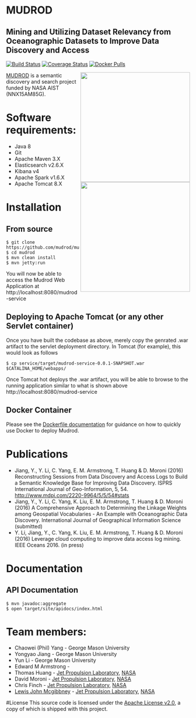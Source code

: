 # MUDROD
## Mining and Utilizing Dataset Relevancy from Oceanographic Datasets to Improve Data Discovery and Access

[![Build Status](https://travis-ci.org/mudrod/mudrod.svg?branch=master)](https://travis-ci.org/mudrod/mudrod)
[![Coverage Status](https://coveralls.io/repos/github/mudrod/mudrod/badge.svg?branch=master)](https://coveralls.io/github/mudrod/mudrod?branch=master)
[![Docker Pulls](https://img.shields.io/docker/pulls/mudrod/mudrod.svg?maxAge=2592000?style=plastic)](https://hub.docker.com/r/mudrod/mudrod/)

<img src="http://geant4.slac.stanford.edu/Space06/NASAJPLlogo.jpg" align="right" width="300" />
<img src="https://upload.wikimedia.org/wikipedia/en/thumb/e/e3/GMU_logo.svg/400px-GMU_logo.svg.png" align="right" width="300" />

[MUDROD](https://esto.nasa.gov/forum/estf2015/presentations/Yang_S8P1_ESTF2015.pdf) 
is a semantic discovery and search project funded by NASA AIST (NNX15AM85G).

# Software requirements: 
 * Java 8
 * Git
 * Apache Maven 3.X
 * Elasticsearch v2.6.X
 * Kibana v4
 * Apache Spark v1.6.X
 * Apache Tomcat 8.X

# Installation

## From source
```
$ git clone https://github.com/mudrod/mudrod.git
$ cd mudrod
$ mvn clean install
$ mvn jetty:run
```
You will now be able to access the Mudrod Web Application at http://localhost:8080/mudrod-service

## Deploying to Apache Tomcat (or any other Servlet container)
Once you have built the codebase as above, merely copy the genrated .war artifact to the servlet deployment directory. In Tomcat (for example), this would look as follows
```
$ cp service/target/mudrod-service-0.0.1-SNAPSHOT.war $CATALINA_HOME/webapps/
```
Once Tomcat hot deploys the .war artifact, you will be able to browse to the running application similar to what is shown above http://localhost:8080/mudrod-service

## Docker Container
Please see the [Dockerfile documentation](https://github.com/mudrod/mudrod/tree/master/docker)
for guidance on how to quickly use Docker to deploy Mudrod.

# Publications
* Jiang, Y., Y. Li, C. Yang, E. M. Armstrong, T. Huang & D. Moroni (2016) Reconstructing Sessions from Data Discovery and Access Logs to Build a Semantic Knowledge Base for Improving Data Discovery. ISPRS International Journal of Geo-Information, 5, 54. http://www.mdpi.com/2220-9964/5/5/54#stats 
* Jiang, Y., Y. Li, C. Yang, K. Liu, E. M. Armstrong, T. Huang & D. Moroni (2016) A Comprehensive Approach to Determining the Linkage Weights among Geospatial Vocabularies - An Example with Oceanographic Data Discovery. International Journal of Geographical Information Science (submitted)
* Y. Li, Jiang, Y., C. Yang, K. Liu, E. M. Armstrong, T. Huang & D. Moroni (2016) Leverage cloud computing to improve data access log mining. IEEE Oceans 2016. (in press)


# Documentation

## API Documentation

```
$ mvn javadoc:aggregate
$ open target/site/apidocs/index.html
```

# Team members:

 * Chaowei (Phil) Yang - George Mason University
 * Yongyao Jiang - George Mason University
 * Yun Li - George Mason University
 * Edward M Armstrong - 
 * Thomas Huang - [Jet Propulsion Laboratory](http://www.jpl.nasa.gov/), [NASA](http://www.nasa.gov)
 * David Moroni - [Jet Propulsion Laboratory](http://www.jpl.nasa.gov/), [NASA](http://www.nasa.gov)
 * Chris Finch - [Jet Propulsion Laboratory](http://www.jpl.nasa.gov/), [NASA](http://www.nasa.gov)
 * [Lewis John Mcgibbney](https://www.linkedin.com/in/lmcgibbney) - [Jet Propulsion Laboratory](http://www.jpl.nasa.gov/), [NASA](http://www.nasa.gov)

#License
This source code is licensed under the [Apache License v2.0](http://www.apache.org/licenses/LICENSE-2.0), a
copy of which is shipped with this project.


